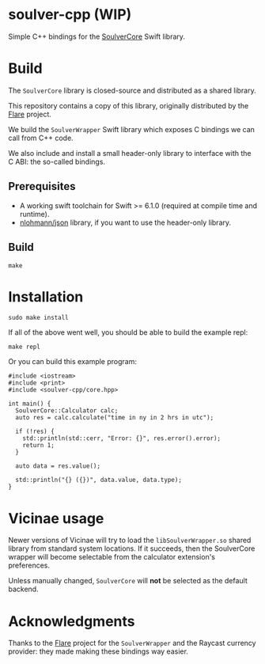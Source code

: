 # soulver-cpp (WIP)

Simple C++ bindings for the [SoulverCore](https://github.com/soulverteam/SoulverCore) Swift library.

# Build

The `SoulverCore` library is closed-source and distributed as a shared library.

This repository contains a copy of this library, originally distributed by the [Flare](https://github.com/ByteAtATime/flare) project.

We build the `SoulverWrapper` Swift library which exposes C bindings we can call from C++ code.

We also include and install a small header-only library to interface with the C ABI: the so-called bindings.

## Prerequisites

- A working swift toolchain for Swift >= 6.1.0 (required at compile time and runtime).
- [nlohmann/json](https://github.com/nlohmann/json) library, if you want to use the header-only library.

## Build

```
make
```

# Installation

```
sudo make install
```

If all of the above went well, you should be able to build the example repl:

```
make repl
```

Or you can build this example program:

```
#include <iostream>
#include <print>
#include <soulver-cpp/core.hpp>

int main() {
  SoulverCore::Calculator calc;
  auto res = calc.calculate("time in ny in 2 hrs in utc");

  if (!res) {
    std::println(std::cerr, "Error: {}", res.error().error);
    return 1;
  }

  auto data = res.value();

  std::println("{} ({})", data.value, data.type);
}

```

# Vicinae usage

Newer versions of Vicinae will try to load the `libSoulverWrapper.so` shared library from standard system locations. If it succeeds, then the SoulverCore wrapper will become
selectable from the calculator extension's preferences.

Unless manually changed, `SoulverCore` will **not** be selected as the default backend.

# Acknowledgments

Thanks to the [Flare](https://github.com/ByteAtATime/flare) project for the `SoulverWrapper` and the Raycast currency provider: they made making these bindings way easier.
